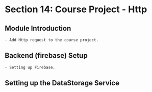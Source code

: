 # Section 14: Course Project - Http

## Module Introduction

    - Add Http request to the course project.

## Backend (firebase) Setup

    - Setting up Firebase.

## Setting up the DataStorage Service
